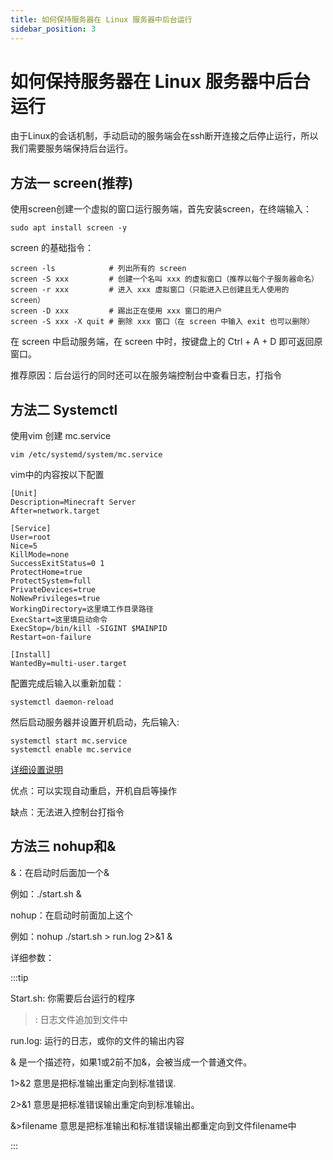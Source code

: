 ```yaml
---
title: 如何保持服务器在 Linux 服务器中后台运行
sidebar_position: 3
---
```


# 如何保持服务器在 Linux 服务器中后台运行

由于Linux的会话机制，手动启动的服务端会在ssh断开连接之后停止运行，所以我们需要服务端保持后台运行。

## 方法一 screen(推荐)

使用screen创建一个虚拟的窗口运行服务端，首先安装screen，在终端输入：

```
sudo apt install screen -y
```

screen 的基础指令：

```
screen -ls            # 列出所有的 screen
screen -S xxx         # 创建一个名叫 xxx 的虚拟窗口（推荐以每个子服务器命名）
screen -r xxx         # 进入 xxx 虚拟窗口（只能进入已创建且无人使用的 screen）
screen -D xxx         # 踢出正在使用 xxx 窗口的用户
screen -S xxx -X quit # 删除 xxx 窗口（在 screen 中输入 exit 也可以删除）
```

在 screen 中启动服务端，在 screen 中时，按键盘上的 Ctrl + A + D 即可返回原窗口。

推荐原因：后台运行的同时还可以在服务端控制台中查看日志，打指令

## 方法二 Systemctl

使用vim 创建 mc.service

```
vim /etc/systemd/system/mc.service
```

vim中的内容按以下配置

```
[Unit]
Description=Minecraft Server
After=network.target

[Service]
User=root
Nice=5
KillMode=none
SuccessExitStatus=0 1
ProtectHome=true
ProtectSystem=full
PrivateDevices=true
NoNewPrivileges=true
WorkingDirectory=这里填工作目录路径
ExecStart=这里填启动命令
ExecStop=/bin/kill -SIGINT $MAINPID
Restart=on-failure

[Install]
WantedBy=multi-user.target
```

配置完成后输入以重新加载：

```
systemctl daemon-reload
```

然后启动服务器并设置开机启动，先后输入:

```
systemctl start mc.service
systemctl enable mc.service
```

[详细设置说明](https://blog.csdn.net/WHQ78164/article/details/132956725)

优点：可以实现自动重启，开机自启等操作

缺点：无法进入控制台打指令

## 方法三 nohup和&

&：在启动时后面加一个&

例如：./start.sh &

nohup：在启动时前面加上这个

例如：nohup ./start.sh > run.log 2>&1 &

详细参数：

:::tip

Start.sh: 你需要后台运行的程序

>: 日志文件追加到文件中

run.log: 运行的日志，或你的文件的输出内容

& 是一个描述符，如果1或2前不加&，会被当成一个普通文件。

1>&2 意思是把标准输出重定向到标准错误.

2>&1 意思是把标准错误输出重定向到标准输出。

&>filename 意思是把标准输出和标准错误输出都重定向到文件filename中

:::
